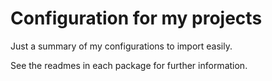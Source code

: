 # Configuration for my projects

Just a summary of my configurations to import easily.

See the readmes in each package for further information.
